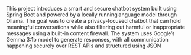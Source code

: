 This project introduces a smart and secure chatbot system built using Spring Boot and powered by a locally runninglanguage model through Ollama. The goal was to create a privacy-focused chatbot that can hold meaningful conversations
 while also filtering out harmful or inappropriate messages using a built-in content firewall. The system uses Google’s Gemma 3:1b model to generate responses, with all communication happening
 securely over REST APIs and structured using JSON
